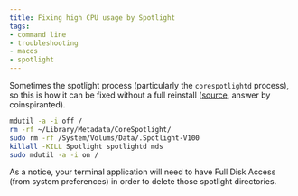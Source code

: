 ```yaml
---
title: Fixing high CPU usage by Spotlight
tags:
- command line
- troubleshooting
- macos
- spotlight
---
```


Sometimes the spotlight process (particularly the `corespotlightd` process), so this is how it can be fixed without a full reinstall ([source](https://developer.apple.com/forums/thread/675482), answer by coinspiranted).

```bash
mdutil -a -i off /
rm -rf ~/Library/Metadata/CoreSpotlight/
sudo rm -rf /System/Volums/Data/.Spotlight-V100
killall -KILL Spotlight spotlightd mds
sudo mdutil -a -i on /
```

As a notice, your terminal application will need to have Full Disk Access (from system preferences) in order to delete those spotlight directories.


